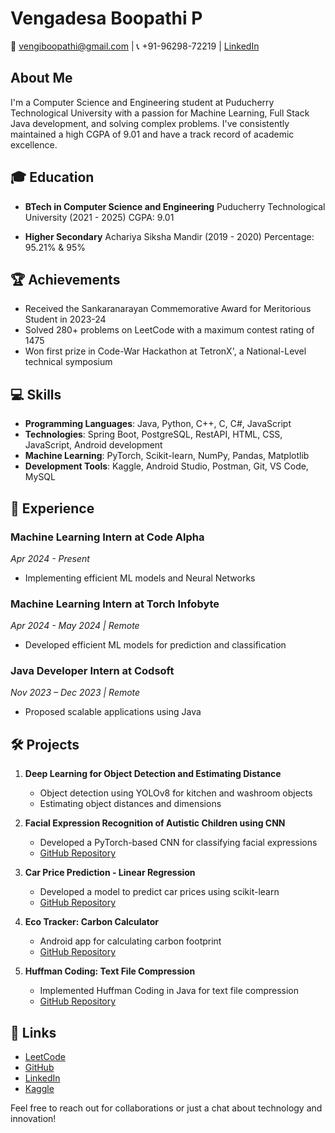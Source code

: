 # Vengadesa Boopathi P

📧 vengiboopathi@gmail.com | 📞 +91-96298-72219 | [LinkedIn](https://www.linkedin.com/in/venkiboo)

## About Me

I'm a Computer Science and Engineering student at Puducherry Technological University with a passion for Machine Learning, 
Full Stack Java development, and solving complex problems. I've consistently maintained a high CGPA of 9.01 and have a track record of academic excellence.

## 🎓 Education

- **BTech in Computer Science and Engineering**
  Puducherry Technological University (2021 - 2025)
  CGPA: 9.01

- **Higher Secondary**
  Achariya Siksha Mandir (2019 - 2020)
  Percentage: 95.21% & 95%

## 🏆 Achievements

- Received the Sankaranarayan Commemorative Award for Meritorious Student in 2023-24
- Solved 280+ problems on LeetCode with a maximum contest rating of 1475
- Won first prize in Code-War Hackathon at TetronX', a National-Level technical symposium

## 💻 Skills

- **Programming Languages**: Java, Python, C++, C, C#, JavaScript
- **Technologies**: Spring Boot, PostgreSQL, RestAPI, HTML, CSS, JavaScript, Android development
- **Machine Learning**: PyTorch, Scikit-learn, NumPy, Pandas, Matplotlib
- **Development Tools**: Kaggle, Android Studio, Postman, Git, VS Code, MySQL

## 🚀 Experience

### Machine Learning Intern at Code Alpha
*Apr 2024 - Present*
- Implementing efficient ML models and Neural Networks

### Machine Learning Intern at Torch Infobyte
*Apr 2024 - May 2024 | Remote*
- Developed efficient ML models for prediction and classification

### Java Developer Intern at Codsoft
*Nov 2023 – Dec 2023 | Remote*
- Proposed scalable applications using Java

## 🛠️ Projects

1. **Deep Learning for Object Detection and Estimating Distance**
   - Object detection using YOLOv8 for kitchen and washroom objects
   - Estimating object distances and dimensions

2. **Facial Expression Recognition of Autistic Children using CNN**
   - Developed a PyTorch-based CNN for classifying facial expressions
   - [GitHub Repository](https://github.com/venki/facial-expression-recognition)

3. **Car Price Prediction - Linear Regression**
   - Developed a model to predict car prices using scikit-learn
   - [GitHub Repository](https://github.com/venki/car-price-prediction)

4. **Eco Tracker: Carbon Calculator**
   - Android app for calculating carbon footprint
   - [GitHub Repository](https://github.com/venki/eco-tracker)

5. **Huffman Coding: Text File Compression**
   - Implemented Huffman Coding in Java for text file compression
   - [GitHub Repository](https://github.com/venki/huffman-coding)

## 🔗 Links

- [LeetCode](https://leetcode.com/leetcode)
- [GitHub](https://github.com/venki)
- [LinkedIn](https://www.linkedin.com/in/venkiboo)
- [Kaggle](https://www.kaggle.com/Profile)

Feel free to reach out for collaborations or just a chat about technology and innovation!
